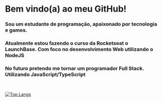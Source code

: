# Bem vindo(a) ao meu GitHub!

### Sou um estudante de programação, apaixonado por tecnologia e games.

### Atualmente estou fazendo o curso da Rocketseat o LaunchBase. Com foco no desenvolvimento Web utilizando o NodeJS

### No futuro pretendo me tornar um programador Full Stack. Utilizando JavaScript/TypeScript

<br/>

[![Top Langs](https://github-readme-stats.vercel.app/api/top-langs/?username=pinheiropaulo&layout=compact)](https://github.com/anuraghazra/github-readme-stats)
